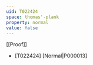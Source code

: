 ```yaml
---
uid: T022424
space: thomas'-plank
property: normal
value: false
---
```

[[Proof]]

* [T022424] [Normal|P000013]

